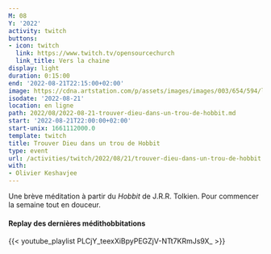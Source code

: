 ```yaml
---
M: 08
Y: '2022'
activity: twitch
buttons:
- icon: twitch
  link: https://www.twitch.tv/opensourcechurch
  link_title: Vers la chaine
display: light
duration: 0:15:00
end: '2022-08-21T22:15:00+02:00'
image: https://cdna.artstation.com/p/assets/images/images/003/654/594/large/sam-robberechts-finalrender1.jpg
isodate: '2022-08-21'
location: en ligne
path: 2022/08/2022-08-21-trouver-dieu-dans-un-trou-de-hobbit.md
start: '2022-08-21T22:00:00+02:00'
start-unix: 1661112000.0
template: twitch
title: Trouver Dieu dans un trou de Hobbit
type: event
url: /activities/twitch/2022/08/21/trouver-dieu-dans-un-trou-de-hobbit
with:
- Olivier Keshavjee
---
```

Une brève méditation à partir du *Hobbit* de J.R.R. Tolkien. Pour commencer la semaine tout en douceur.



#### Replay des dernières médithobbitations

{{< youtube_playlist PLCjY_teexXiBpyPEGZjV-NTt7KRmJs9X_ >}}